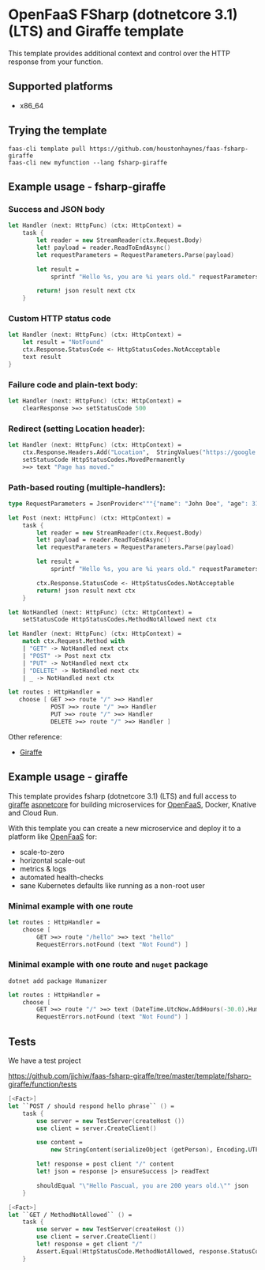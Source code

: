 # OpenFaaS FSharp (dotnetcore 3.1) (LTS) and Giraffe template

This template provides additional context and control over the HTTP response from your function.

## Supported platforms

-   x86_64

## Trying the template

```
faas-cli template pull https://github.com/houstonhaynes/faas-fsharp-giraffe
faas-cli new myfunction --lang fsharp-giraffe
```

## Example usage - fsharp-giraffe

### Success and JSON body

```fsharp
let Handler (next: HttpFunc) (ctx: HttpContext) =
    task {
        let reader = new StreamReader(ctx.Request.Body)
        let! payload = reader.ReadToEndAsync()
        let requestParameters = RequestParameters.Parse(payload)

        let result =
            sprintf "Hello %s, you are %i years old." requestParameters.Name requestParameters.Age

        return! json result next ctx
    }
```

### Custom HTTP status code

```fsharp
let Handler (next: HttpFunc) (ctx: HttpContext) =
    let result = "NotFound"
    ctx.Response.StatusCode <- HttpStatusCodes.NotAcceptable
    text result
}
```

### Failure code and plain-text body:

```fsharp
let Handler (next: HttpFunc) (ctx: HttpContext) =
    clearResponse >=> setStatusCode 500
```

### Redirect (setting Location header):

```fsharp
let Handler (next: HttpFunc) (ctx: HttpContext) =
    ctx.Response.Headers.Add("Location",  StringValues("https://google.com"))
    setStatusCode HttpStatusCodes.MovedPermanently
    >=> text "Page has moved."
```

### Path-based routing (multiple-handlers):

```fsharp
type RequestParameters = JsonProvider<"""{"name": "John Doe", "age": 31}""">

let Post (next: HttpFunc) (ctx: HttpContext) =
    task {
        let reader = new StreamReader(ctx.Request.Body)
        let! payload = reader.ReadToEndAsync()
        let requestParameters = RequestParameters.Parse(payload)

        let result =
            sprintf "Hello %s, you are %i years old." requestParameters.Name requestParameters.Age

        ctx.Response.StatusCode <- HttpStatusCodes.NotAcceptable
        return! json result next ctx
    }

let NotHandled (next: HttpFunc) (ctx: HttpContext) =
    setStatusCode HttpStatusCodes.MethodNotAllowed next ctx

let Handler (next: HttpFunc) (ctx: HttpContext) =
    match ctx.Request.Method with
    | "GET" -> NotHandled next ctx
    | "POST" -> Post next ctx
    | "PUT" -> NotHandled next ctx
    | "DELETE" -> NotHandled next ctx
    | _ -> NotHandled next ctx

let routes : HttpHandler =
   choose [ GET >=> route "/" >=> Handler
            POST >=> route "/" >=> Handler
            PUT >=> route "/" >=> Handler
            DELETE >=> route "/" >=> Handler ]
```

Other reference:

-   [Giraffe](https://github.com/giraffe-fsharp/Giraffe)

## Example usage - giraffe

This template provides fsharp (dotnetcore 3.1) (LTS) and full access to [giraffe](https://github.com/giraffe-fsharp/Giraffe) [aspnetcore](https://docs.microsoft.com/en-us/aspnet/core/?view=aspnetcore-3.1) for building microservices for [OpenFaaS](https://www.openfaas.com), Docker, Knative and Cloud Run.

With this template you can create a new microservice and deploy it to a platform like [OpenFaaS](https://www.openfaas.com) for:

-   scale-to-zero
-   horizontal scale-out
-   metrics & logs
-   automated health-checks
-   sane Kubernetes defaults like running as a non-root user

### Minimal example with one route

```fsharp
let routes : HttpHandler =
    choose [
        GET >=> route "/hello" >=> text "hello"
        RequestErrors.notFound (text "Not Found") ]
```

### Minimal example with one route and `nuget` package

```
dotnet add package Humanizer
```

```fsharp
let routes : HttpHandler =
    choose [
        GET >=> route "/" >=> text (DateTime.UtcNow.AddHours(-30.0).Humanize())
        RequestErrors.notFound (text "Not Found") ]
```

## Tests

We have a test project

https://github.com/jjchiw/faas-fsharp-giraffe/tree/master/template/fsharp-giraffe/function/tests

```fsharp
[<Fact>]
let ``POST / should respond hello phrase`` () =
    task {
        use server = new TestServer(createHost ())
        use client = server.CreateClient()

        use content =
            new StringContent(serializeObject (getPerson), Encoding.UTF8, "application/json")

        let! response = post client "/" content
        let! json = response |> ensureSuccess |> readText

        shouldEqual "\"Hello Pascual, you are 200 years old.\"" json
    }

[<Fact>]
let ``GET / MethodNotAllowed`` () =
    task {
        use server = new TestServer(createHost ())
        use client = server.CreateClient()
        let! response = get client "/"
        Assert.Equal(HttpStatusCode.MethodNotAllowed, response.StatusCode)
    }
```
